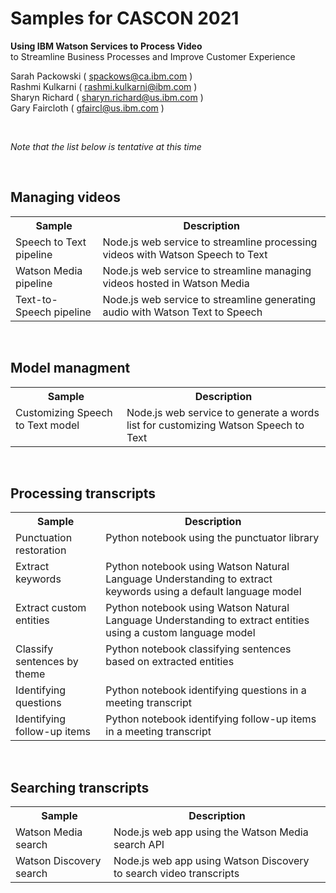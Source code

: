 # Samples for CASCON 2021

**Using IBM Watson Services to Process Video**<br/>
to Streamline Business Processes and Improve Customer Experience

Sarah Packowski ( spackows@ca.ibm.com )<br/>
Rashmi Kulkarni ( rashmi.kulkarni@ibm.com )<br/>
Sharyn Richard ( sharyn.richard@us.ibm.com )<br/>
Gary Faircloth ( gfaircl@us.ibm.com )

<p>&nbsp;</p>


*Note that the list below is tentative at this time* 

<p>&nbsp;</p>


## Managing videos
<table>
<tr>
<th>Sample</th>
<th>Description</th>
</tr>
<tr>
<td valign="top">Speech to Text pipeline</td>
<td valign="top">Node.js web service to streamline processing videos with Watson Speech to Text</td>
</tr>
<tr>
<td valign="top">Watson Media pipeline</td>
<td valign="top">Node.js web service to streamline managing videos hosted in Watson Media</td>
</tr>
<tr>
<td valign="top">Text-to-Speech pipeline</td>
<td valign="top">Node.js web service to streamline generating audio with Watson Text to Speech</td>
</tr>
</table>

<p>&nbsp;</p>


## Model managment
<table>
<tr>
<th>Sample</th>
<th>Description</th>
</tr>
<tr>
<td valign="top">Customizing Speech to Text model</td>
<td valign="top">Node.js web service to generate a words list for customizing Watson Speech to Text</td>
</tr>
</table>

<p>&nbsp;</p>


## Processing transcripts
<table>
<tr>
<th>Sample</th>
<th>Description</th>
</tr>
<tr>
<td valign="top">Punctuation restoration</td>
<td valign="top">Python notebook using the punctuator library</td>
</tr>
<tr>
<td valign="top">Extract keywords</td>
<td valign="top">Python notebook using Watson Natural Language Understanding to extract keywords using a default language model</td>
</tr>
<tr>
<td valign="top">Extract custom entities</td>
<td valign="top">Python notebook using Watson Natural Language Understanding to extract entities using a custom language model</td>
</tr>
<tr>
<td valign="top">Classify sentences by theme</td>
<td valign="top">Python notebook classifying sentences based on extracted entities</td>
</tr>
<tr>
<td valign="top">Identifying questions</td>
<td valign="top">Python notebook identifying questions in a meeting transcript</td>
</tr>
<tr>
<td valign="top">Identifying follow-up items</td>
<td valign="top">Python notebook identifying follow-up items in a meeting transcript</td>
</tr>
</table>

<p>&nbsp;</p>


## Searching transcripts
<table>
<tr>
<th>Sample</th>
<th>Description</th>
</tr>
<tr>
<td valign="top">Watson Media search</td>
<td valign="top">Node.js web app using the Watson Media search API</td>
</tr>
<tr>
<td valign="top">Watson Discovery search</td>
<td valign="top">Node.js web app using Watson Discovery to search video transcripts</td>
</tr>
</table>

<p>&nbsp;</p>

